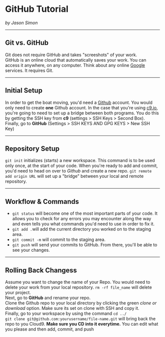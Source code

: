 # GitHub Tutorial

_by Jason Simon_

---
## Git vs. GitHub
Git does not require GitHub and takes "screeshots" of your work.  
GitHub is an online cloud that automatically saves your work. You can access it anywhere, on any computer. Think about any online [Google](https://www.google.com/) services. It requires Git.



---
## Initial Setup
In order to get the boat moving, you'd need a [Github](https://github.com/) account. You would only need to create **one** Github account. In the case that you're using [c9.io](https://aws.amazon.com/cloud9/?origin=c9io), you're going to need to set up a bridge between both programs. You do this by getting the SSH key from **c9** (settings > SSH Keys > Second Box). Finally, go to **GitHub** (Settings > SSH KEYS AND GPG KEYS > New SSH Key)


---
## Repository Setup
`git init` initializes (starts) a new workspace. This command is to be used only once, at the start of your code. When you're ready to add and commit, you'd need to head on over to _Github_ and create a new repo. `git remote add origin URL` will set up a "bridge" between your local and remote repository.


---
## Workflow & Commands
* `git status` will become one of the most important parts of your code. It allows you to check for any errors you may encounter along the way and even tells you what commands you'd need to use in order to fix it.  
* `git add .`will add the current directory you worked on to the staging area.  
* `git commit -m` will commit to the staging area. 
* `git push` will send your commits to GitHub. From there, you'll be able to see your changes.


---
## Rolling Back Changess
Assume you want to change the name of your Repo. You would need to delete your work from your local repository. `rm -rf file_name` will delete your project.  
Next, go to **GitHub** and rename your repo.  
Clone the Github repo to your local directory by clicking the green _clone or download_ option. Make sure its set on clone with SSH and copy it.  
Finally, go to your workspace by using the command `cd ../`   
`git clone git@github.com:yourusername/file-name.git` will bring back the repo to you Cloud9. **Make sure you CD into it everytime.** You can edit what you please and then add, commit, and push 